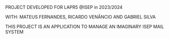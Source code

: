 PROJECT DEVELOPED FOR LAPR5 @ISEP in 2023/2024

WITH: MATEUS FERNANDES, RICARDO VENÂNCIO AND GABRIEL SILVA

THIS PROJECT IS AN APPLICATION TO MANAGE AN IMAGINARY ISEP MAIL SYSTEM
